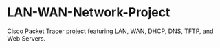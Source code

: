 # LAN-WAN-Network-Project
Cisco Packet Tracer project featuring LAN, WAN, DHCP, DNS, TFTP, and Web Servers.
